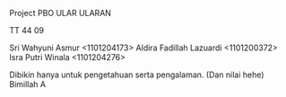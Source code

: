 Project PBO
ULAR ULARAN

TT 44 09

Sri Wahyuni Asmur <1101204173> <Ketua>
Aldira Fadillah Lazuardi <1101200372> <Babu>
Isra Putri Winala <1101204276> <Babu>

Dibikin hanya untuk pengetahuan serta pengalaman. (Dan nilai hehe)
Bimillah A
